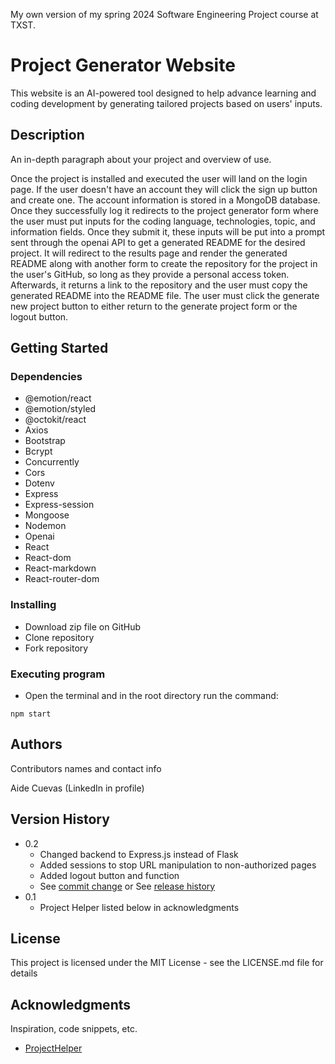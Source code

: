 My own version of my spring 2024 Software Engineering Project course at TXST.
# Project Generator Website

This website is an AI-powered tool designed to help advance learning and coding development by generating tailored projects based on users' inputs.

## Description

An in-depth paragraph about your project and overview of use.

Once the project is installed and executed the user will land on the login page. If the user doesn't have an account they will click the sign up button and create one. The account information is stored in a MongoDB database. Once they successfully log it redirects to the project generator form where the user must put inputs for the coding language, technologies, topic, and information fields. Once they submit it, these inputs will be put into a prompt sent through the openai API to get a generated README for the desired project. It will redirect to the results page and render the generated README along with another form to create the repository for the project in the user's GitHub, so long as they provide a personal access token. Afterwards, it returns a link to the repository and the user must copy the generated README into the README file. The user must click the generate new project button to either return to the generate project form or the logout button.

## Getting Started

### Dependencies

* @emotion/react
* @emotion/styled
* @octokit/react
* Axios
* Bootstrap
* Bcrypt
* Concurrently
* Cors
* Dotenv
* Express
* Express-session
* Mongoose
* Nodemon
* Openai
* React
* React-dom
* React-markdown
* React-router-dom


### Installing

* Download zip file on GitHub
* Clone repository
* Fork repository

### Executing program

* Open the terminal and in the root directory run the command:
```
npm start
```

## Authors

Contributors names and contact info

Aide Cuevas (LinkedIn in profile)

## Version History

* 0.2
    * Changed backend to Express.js instead of Flask
    * Added sessions to stop URL manipulation to non-authorized pages
    * Added logout button and function
    * See [commit change]() or See [release history]()
* 0.1
    * Project Helper listed below in acknowledgments

## License

This project is licensed under the MIT License - see the LICENSE.md file for details

## Acknowledgments

Inspiration, code snippets, etc.
* [ProjectHelper](https://github.com/Zfreeman24/ProjectHelper/tree/main)
